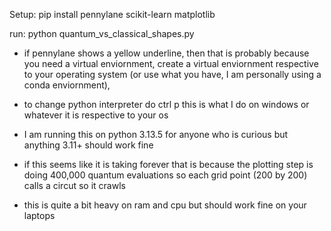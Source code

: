 Setup: pip install pennylane scikit-learn matplotlib

run: python quantum_vs_classical_shapes.py


- if pennylane shows a yellow underline, then that is probably because you need a virtual enviornment, create a virtual enviornment respective to your operating system (or use what you have, I am personally using a conda enviornment),

- to change python interpreter do ctrl p this is what I do on windows or whatever it is respective to your os

- I am running this on python 3.13.5 for anyone who is curious but anything 3.11+ should work fine

- if this seems like it is taking forever that is because the plotting step is doing 400,000 quantum evaluations so each grid point (200 by 200) calls a circut so it crawls

- this is quite a bit heavy on ram and cpu but should work fine on your laptops 